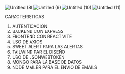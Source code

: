 
![Untitled (8)](https://github.com/Bismarxd/Monitoreo-de-Pacientes-de-Veterinaria-FrontEnd/assets/68196095/a15e67e2-a234-414e-b297-fa414aae3fe1)
![Untitled (9)](https://github.com/Bismarxd/Monitoreo-de-Pacientes-de-Veterinaria-FrontEnd/assets/68196095/d649484b-9a03-439d-956c-2da25102a593)
![Untitled (10)](https://github.com/Bismarxd/Monitoreo-de-Pacientes-de-Veterinaria-FrontEnd/assets/68196095/b2a84f66-11a9-4c33-9387-0ac7a23d45b1)
![Untitled (11)](https://github.com/Bismarxd/Monitoreo-de-Pacientes-de-Veterinaria-FrontEnd/assets/68196095/14839b64-7ff6-4e82-9e39-780bf543ebc0)

CARACTERISTICAS
1. AUTENTICACION
2. BACKEND CON EXPRESS
3. FRONTEND CON REACT VITE
4. USO DE AXIOS
5. SWEET ALERT PARA LAS ALERTAS
6. TAILWIND PAR EL DISEÑO
7. USO DE JSONWEBTOKEN
8. MONGO PARA LA BASE DE DATOS
9. NODE MAILER PARA EL ENVIO DE EMAILS
